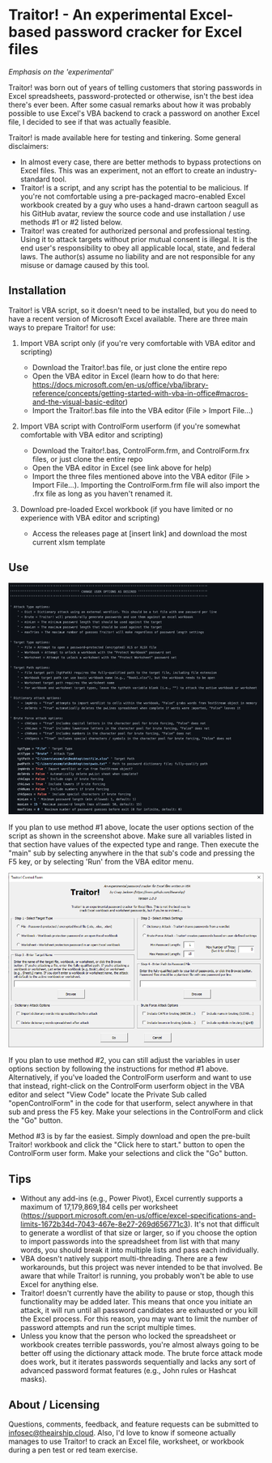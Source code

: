 # Traitor! - An experimental Excel-based password cracker for Excel files
*Emphasis on the 'experimental'*

Traitor! was born out of years of telling customers that storing passwords in Excel spreadsheets, password-protected or otherwise, isn't the best idea there's ever been. After some casual remarks about how it was probably possible to use Excel's VBA backend to crack a password on another Excel file, I decided to see if that was actually feasible.

Traitor! is made available here for testing and tinkering. Some general disclaimers:

* In almost every case, there are better methods to bypass protections on Excel files. This was an experiment, not an effort to create an industry-standard tool.
* Traitor! is a script, and any script has the potential to be malicious. If you're not comfortable using a pre-packaged macro-enabled Excel workbook created by a guy who uses a hand-drawn cartoon seagull as his GitHub avatar, review the source code and use installation / use methods #1 or #2 listed below.
* Traitor! was created for authorized personal and professional testing. Using it to attack targets without prior mutual consent is illegal. It is the end user's responsibility to obey all applicable local, state, and federal laws. The author(s) assume no liability and are not responsible for any misuse or damage caused by this tool.

## Installation

Traitor! is VBA script, so it doesn't need to be installed, but you do need to have a recent version of Microsoft Excel available. There are three main ways to prepare Traitor! for use:

1. Import VBA script only (if you're very comfortable with VBA editor and scripting)
    * Download the Traitor!.bas file, or just clone the entire repo
    * Open the VBA editor in Excel (learn how to do that here: https://docs.microsoft.com/en-us/office/vba/library-reference/concepts/getting-started-with-vba-in-office#macros-and-the-visual-basic-editor)
    * Import the Traitor!.bas file into the VBA editor (File > Import File...)

2. Import VBA script with ControlForm userform (if you're somewhat comfortable with VBA editor and scripting)
    * Download the Traitor!.bas, ControlForm.frm, and ControlForm.frx files, or just clone the entire repo
    * Open the VBA editor in Excel (see link above for help)
    * Import the three files mentioned above into the VBA editor (File > Import File...). Importing the ControlForm.frm file will also import the .frx file as long as you haven't renamed it.

3. Download pre-loaded Excel workbook (if you have limited or no experience with VBA editor and scripting)
    * Access the releases page at [insert link] and download the most current xlsm template

## Use

![helpimage](https://github.com/TheAirship/Traitor/blob/main/Images/TraitorVariables.png)

If you plan to use method #1 above, locate the user options section of the script as shown in the screenshot above. Make sure all variables listed in that section have values of the expected type and range. Then execute the "main" sub by selecting anywhere in the that sub's code and pressing the F5 key, or by selecting 'Run' from the VBA editor menu.

![helpimage](https://github.com/TheAirship/Traitor/blob/main/Images/TraitorForm.PNG)

If you plan to use method #2, you can still adjust the variables in user options section by following the instructions for method #1 above. Alternatively, if you've loaded the ControlForm userform and want to use that instead, right-click on the ControlForm userform object in the VBA editor and select "View Code" locate the Private Sub called "openControlForm" in the code for that userform, select anywhere in that sub and press the F5 key. Make your selections in the ControlForm and click the "Go" button.

Method #3 is by far the easiest. Simply download and open the pre-built Traitor! workbook and click the "Click here to start." button to open the ControlForm user form. Make your selections and click the "Go" button.

## Tips

* Without any add-ins (e.g., Power Pivot), Excel currently supports a maximum of 17,179,869,184 cells per worksheet (https://support.microsoft.com/en-us/office/excel-specifications-and-limits-1672b34d-7043-467e-8e27-269d656771c3). It's not that difficult to generate a wordlist of that size or larger, so if you choose the option to import passwords into the spreadsheet from list with that many words, you should break it into multiple lists and pass each individually.
* VBA doesn't natively support multi-threading. There are a few workarounds, but this project was never intended to be that involved. Be aware that while Traitor! is running, you probably won't be able to use Excel for anything else.
* Traitor! doesn't currently have the ability to pause or stop, though this functionality may be added later. This means that once you initiate an attack, it will run until all password candidates are exhausted or you kill the Excel process. For this reason, you may want to limit the number of password attempts and run the script multiple times.
* Unless you know that the person who locked the spreadsheet or workbook creates terrible passwords, you're almost always going to be better off using the dictionary attack mode. The brute force attack mode does work, but it iterates passwords sequentially and lacks any sort of advanced password format features (e.g., John rules or Hashcat masks).

## About / Licensing

Questions, comments, feedback, and feature requests can be submitted to infosec@theairship.cloud. Also, I'd love to know if someone actually manages to use Traitor! to crack an Excel file, worksheet, or workbook during a pen test or red team exercise.
